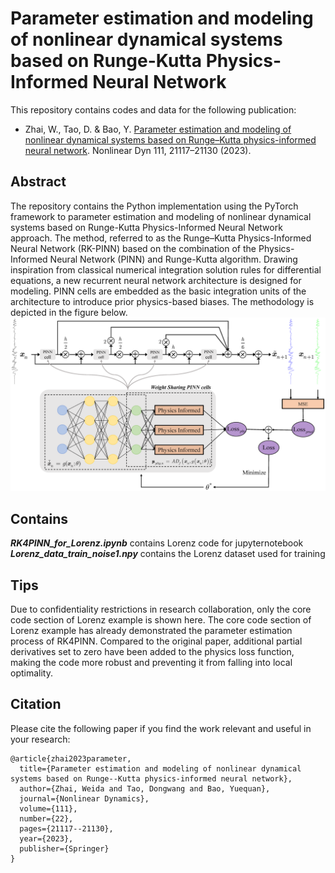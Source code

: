 # Parameter estimation and modeling of nonlinear dynamical systems based on Runge-Kutta Physics-Informed Neural Network
This repository contains codes and data for the following publication:
* Zhai, W., Tao, D. & Bao, Y. [Parameter estimation and modeling of nonlinear dynamical systems based on Runge–Kutta physics-informed neural network](https://doi.org/10.1007/s11071-023-08933-6). Nonlinear Dyn 111, 21117–21130 (2023). 
## Abstract
The repository contains the Python implementation using the PyTorch framework to parameter estimation and modeling of nonlinear dynamical systems based on Runge-Kutta Physics-Informed Neural Network approach. The method, referred to as the Runge–Kutta Physics-Informed Neural Network (RK-PINN) based on the combination of the Physics-Informed Neural Network (PINN) and Runge-Kutta algorithm. Drawing inspiration from classical numerical integration solution rules for differential equations, a new recurrent neural network architecture is designed for modeling. PINN cells are embedded as the basic integration units of the architecture to introduce prior physics-based biases. The methodology is depicted in the figure below.  
![Flowchart of RK4-PINN](Figures/Figure1.png)



## Contains
***RK4PINN_for_Lorenz.ipynb*** contains Lorenz code for jupyternotebook <br>
***Lorenz_data_train_noise1.npy*** contains the Lorenz dataset used for training <br>

## Tips
Due to confidentiality restrictions in research collaboration, only the core code section of Lorenz example is shown here. The core code section of Lorenz example has already demonstrated the parameter estimation process of RK4PINN. Compared to the original paper, additional partial derivatives set to zero have been added to the physics loss function, making the code more robust and preventing it from falling into local optimality.

## Citation
Please cite the following paper if you find the work relevant and useful in your research:
```
@article{zhai2023parameter,
  title={Parameter estimation and modeling of nonlinear dynamical systems based on Runge--Kutta physics-informed neural network},
  author={Zhai, Weida and Tao, Dongwang and Bao, Yuequan},
  journal={Nonlinear Dynamics},
  volume={111},
  number={22},
  pages={21117--21130},
  year={2023},
  publisher={Springer}
}
```
